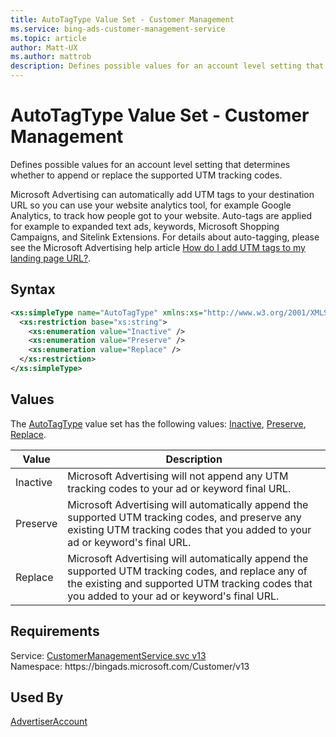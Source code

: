 ```yaml
---
title: AutoTagType Value Set - Customer Management
ms.service: bing-ads-customer-management-service
ms.topic: article
author: Matt-UX
ms.author: mattrob
description: Defines possible values for an account level setting that determines whether to append or replace the supported UTM tracking codes.
---
```

# AutoTagType Value Set - Customer Management
Defines possible values for an account level setting that determines whether to append or replace the supported UTM tracking codes.

Microsoft Advertising can automatically add UTM tags to your destination URL so you can use your website analytics tool, for example Google Analytics, to track how people got to your website. Auto-tags are applied for example to expanded text ads, keywords, Microsoft Shopping Campaigns, and Sitelink Extensions. For details about auto-tagging, please see the Microsoft Advertising help article [How do I add UTM tags to my landing page URL?](https://help.ads.microsoft.com/#apex/3/en/56762/-1).

## Syntax
```xml
<xs:simpleType name="AutoTagType" xmlns:xs="http://www.w3.org/2001/XMLSchema">
  <xs:restriction base="xs:string">
    <xs:enumeration value="Inactive" />
    <xs:enumeration value="Preserve" />
    <xs:enumeration value="Replace" />
  </xs:restriction>
</xs:simpleType>
```

## <a name="values"></a>Values

The [AutoTagType](autotagtype.md) value set has the following values: [Inactive](#inactive), [Preserve](#preserve), [Replace](#replace).

|Value|Description|
|-----------|---------------|
|<a name="inactive"></a>Inactive|Microsoft Advertising will not append any UTM tracking codes to your ad or keyword final URL.|
|<a name="preserve"></a>Preserve|Microsoft Advertising will automatically append the supported UTM tracking codes, and preserve any existing UTM tracking codes that you added to your ad or keyword's final URL.|
|<a name="replace"></a>Replace|Microsoft Advertising will automatically append the supported UTM tracking codes, and replace any of the existing and supported UTM tracking codes that you added to your ad or keyword's final URL.|

## Requirements
Service: [CustomerManagementService.svc v13](https://clientcenter.api.bingads.microsoft.com/Api/CustomerManagement/v13/CustomerManagementService.svc)  
Namespace: https\://bingads.microsoft.com/Customer/v13  

## Used By
[AdvertiserAccount](advertiseraccount.md)  
